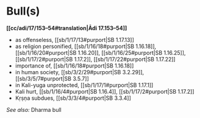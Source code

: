 # Bull(s)

**[[cc/adi/17/153–54#translation|Ādi 17.153–54]]**

* as offenseless, [[sb/1/17/13#purport|SB 1.17.13]]
* as religion personified, [[sb/1/16/18#purport|SB 1.16.18]], [[sb/1/16/20#purport|SB 1.16.20]], [[sb/1/16/25#purport|SB 1.16.25]], [[sb/1/17/2#purport|SB 1.17.2]], [[sb/1/17/22#purport|SB 1.17.22]]
* importance of, [[sb/1/16/18#purport|SB 1.16.18]]
* in human society, [[sb/3/2/29#purport|SB 3.2.29]], [[sb/3/5/7#purport|SB 3.5.7]]
* in Kali-yuga unprotected, [[sb/1/17/1#purport|SB 1.17.1]]
* Kali hurt, [[sb/1/16/4#purport|SB 1.16.4]], [[sb/1/17/2#purport|SB 1.17.2]]
* Kṛṣṇa subdues, [[sb/3/3/4#purport|SB 3.3.4]]

*See also:* Dharma bull
